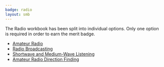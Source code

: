 ```yaml
---
badge: radio
layout: smb
---
```


The Radio workbook has been split into individual options. Only one option is required in order to earn the merit badge.

* [Amateur Radio](amateur-radio/)
* [Radio Broadcasting](broadcasting/)
* [Shortwave and Medium-Wave Listening](listening/)
* [Amateur Radio Direction Finding](direction-finding/)
